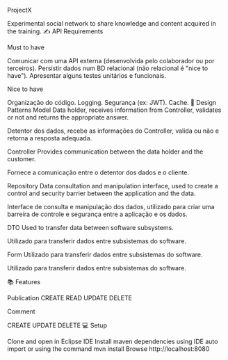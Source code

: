 ProjectX
  

Experimental social network to share knowledge and content acquired in the training.
✍️ API Requirements

Must to have

 Comunicar com uma API externa (desenvolvida pelo colaborador ou por terceiros).
 Persistir dados num BD relacional (não relacional é "nice to have").
 Apresentar alguns testes unitários e funcionais.

Nice to have

 Organização do código.
 Logging.
 Segurança (ex: JWT).
 Cache.
📝 Design Patterns
Model
Data holder, receives information from Controller, validates or not and returns the appropriate answer.

Detentor dos dados, recebe as informações do Controller, valida ou não e retorna a resposta adequada.

Controller
Provides communication between the data holder and the customer.

Fornece a comunicação entre o detentor dos dados e o cliente.

Repository
Data consultation and manipulation interface, used to create a control and security barrier between the application and the data.

Interface de consulta e manipulação dos dados, utilizado para criar uma barreira de controle e segurança entre a aplicação e os dados.

DTO
Used to transfer data between software subsystems.

Utilizado para transferir dados entre subsistemas do software.

Form
Utilizado para transferir dados entre subsistemas do software.

Utilizado para transferir dados entre subsistemas do software.

📚 Features

Publication
 CREATE
 READ
 UPDATE
 DELETE
 
Comment

 CREATE
 UPDATE
 DELETE
💻 Setup

Clone and open in Eclipse IDE
Install maven dependencies using IDE auto import or using the command mvn install
Browse http://localhost:8080
